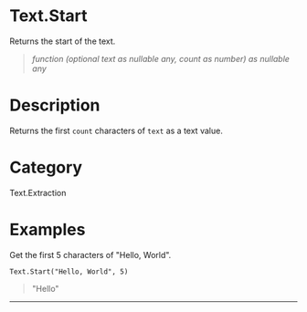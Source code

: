 ﻿# Text.Start
Returns the start of the text.
> _function (optional text as nullable any, count as number) as nullable any_
# Description 
Returns the first <code>count</code> characters of <code>text</code> as a text value.
# Category 
Text.Extraction
# Examples 
Get the first 5 characters of "Hello, World".
```
Text.Start("Hello, World", 5)
```
> "Hello"
***

